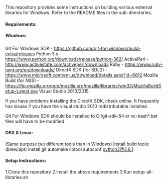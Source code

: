 This repository provides some instructions on building various external libraries for Windows. Refer to the README files in the sub-directories.

#### Requirements:
##### Windows:
  Git For Windows SDK - https://github.com/git-for-windows/build-extra/releases
  Python 3.x - https://www.python.org/downloads/release/python-362/
  ActivePerl - http://www.activestate.com/activeperl/downloads
  Ruby - https://www.ruby-lang.org/en/downloads/
  DirectX SDK (for SDL2) - https://www.microsoft.com/en-us/download/details.aspx?id=6812
  Mozilla Build (for NSS) - https://ftp.mozilla.org/pub/mozilla.org/mozilla/libraries/win32/MozillaBuildSetup-Latest.exe
  Visual Studio 2013/2015

  If you have problems installing the DirectX SDK, check online. It frequently has issues if you have the visual studio 2010 redistributable installed.

  Git For Windows SDK should be installed to C:/git-sdk-64 or vc-bash*.bat files will have to be modified

#### OSX & Linux:
  (Same purpose but different tools than in Windows)
  Install build tools: (brew|apt) install git automake libtool autoconf python3@3.6.1

#### Setup Instructions:
  1.Clone this repository
  2.Install the above requirements
  3.Run setup-all-libraries.sh
